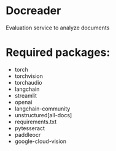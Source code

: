 # Docreader
Evaluation service to analyze documents


# Required packages:
- torch
- torchvision
- torchaudio 
- langchain 
- streamlit 
- openai
- langchain-community 
- unstructured[all-docs]
- requirements.txt
- pytesseract
- paddleocr
- google-cloud-vision

